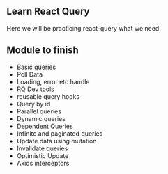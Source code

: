 ## Learn React Query

Here we will be practicing react-query what we need.

## Module to finish

- Basic queries
- Poll Data
- Loading, error etc handle
- RQ Dev tools
- reusable query hooks
- Query by id
- Parallel queries
- Dynamic queries
- Dependent Queries
- Infinite and paginated queries
- Update data using mutation
- Invalidate queries
- Optimistic Update
- Axios interceptors
